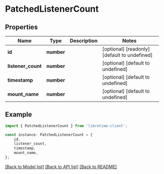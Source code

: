 # PatchedListenerCount


## Properties

Name | Type | Description | Notes
------------ | ------------- | ------------- | -------------
**id** | **number** |  | [optional] [readonly] [default to undefined]
**listener_count** | **number** |  | [optional] [default to undefined]
**timestamp** | **number** |  | [optional] [default to undefined]
**mount_name** | **number** |  | [optional] [default to undefined]

## Example

```typescript
import { PatchedListenerCount } from 'libretime-client';

const instance: PatchedListenerCount = {
    id,
    listener_count,
    timestamp,
    mount_name,
};
```

[[Back to Model list]](../README.md#documentation-for-models) [[Back to API list]](../README.md#documentation-for-api-endpoints) [[Back to README]](../README.md)
